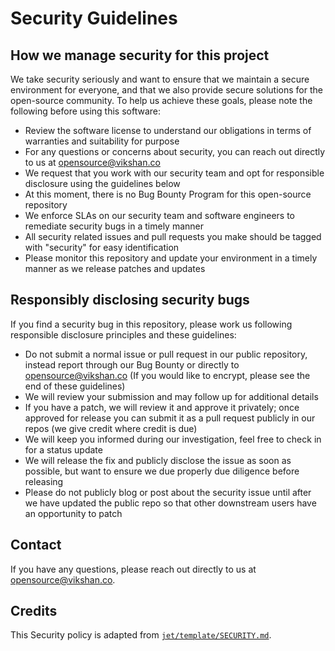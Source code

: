 <!-- @format -->

# Security Guidelines

## How we manage security for this project

We take security seriously and want to ensure that we maintain a secure environment for everyone, and that we also provide secure solutions for the open-source community. To help us achieve these goals, please note the following before using this software:

- Review the software license to understand our obligations in terms of warranties and suitability for purpose
- For any questions or concerns about security, you can reach out directly to us at opensource@vikshan.co
- We request that you work with our security team and opt for responsible disclosure using the guidelines below
- At this moment, there is no Bug Bounty Program for this open-source repository
- We enforce SLAs on our security team and software engineers to remediate security bugs in a timely manner
- All security related issues and pull requests you make should be tagged with "security" for easy identification
- Please monitor this repository and update your environment in a timely manner as we release patches and updates

## Responsibly disclosing security bugs

If you find a security bug in this repository, please work us following responsible disclosure principles and these guidelines:

- Do not submit a normal issue or pull request in our public repository, instead report through our Bug Bounty or directly to opensource@vikshan.co (If you would like to encrypt, please see the end of these guidelines)
- We will review your submission and may follow up for additional details
- If you have a patch, we will review it and approve it privately; once approved for release you can submit it as a pull request publicly in our repos (we give credit where credit is due)
- We will keep you informed during our investigation, feel free to check in for a status update
- We will release the fix and publicly disclose the issue as soon as possible, but want to ensure we due properly due diligence before releasing
- Please do not publicly blog or post about the security issue until after we have updated the public repo so that other downstream users have an opportunity to patch

## Contact

If you have any questions, please reach out directly to us at opensource@vikshan.co.

## Credits

This Security policy is adapted from [`jet/template/SECURITY.md`](https://github.com/jet/template/blob/master/SECURITY.md).
